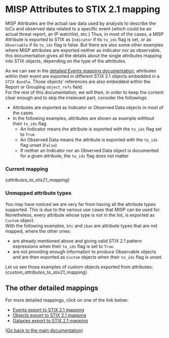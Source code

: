 # MISP Attributes to STIX 2.1 mapping

MISP Attributes are the actual raw data used by analysts to describe the IoCs and observed data related to a specific event (which could be an actual threat report, an IP watchlist, etc.)
Thus, in most of the cases, a MISP Attribute is exported to STIX as `Indicator` if its `to_ids` flag is set, or as `Observable` if its `to_ids` flag is false. But there are also some other examples where MISP attributes are exported neither as indicator nor as observable, this documentation gives all the details about the single attributes mapping into STIX objects, depending on the type of the attributes.

As we can see in the [detailed Events mapping documentation](misp_events_to_stix21.md), attributes within their event are exported in different STIX 2.1 objects embedded in a `STIX Bundle`. Those objects' references are also embedded within the Report or Grouping `object_refs` field.  
For the rest of this documentation, we will then, in order to keep the content clear enough and to skip the irrelevant part, consider the followings:
- Attributes are exported as Indicator or Observed Data objects in most of the cases
- In the following examples, attributes are shown as example withtout their `to_ids` flag
  - An Indicator means the attribute is exported with the `to_ids` flag set to `True`
  - An Observed Data means the attribute is exported with the `to_ids` flag unset (`False`)
  - If neither an Indicator nor an Observed Data object is documented for a given attribute, the `to_ids` flag does not matter

### Current mapping

{_attributes_to_stix21_mapping_}

### Unmapped attribute types

You may have noticed we are very far from having all the attribute types supported. This is due to the various use cases that MISP can be used for.  
Nonetheless, every attribute whose type is not in the list, is exported as `Custom` object.  
With the following examples, `btc` and `iban` are attribute types that are not mapped, where the other ones:
- are already mentioned above and giving valid STIX 2.1 pattern expressions when their `to_ids` flag is set to `True`.
- are not providing enough information to produce Observable objects and are then exported as `Custom` objects when their `to_ids` flag is unset.

Let us see those examples of custom objects exported from attributes:
{_custom_attributes_to_stix21_mapping_}

## The other detailed mappings

For more detailed mappings, click on one of the link below:
- [Events export to STIX 2.1 mapping](misp_events_to_stix21.md)
- [Objects export to STIX 2.1 mapping](misp_objects_to_stix21.md)
- [Galaxies export to STIX 2.1 mapping](misp_galaxies_to_stix21.md)

([Go back to the main documentation](README.md))
